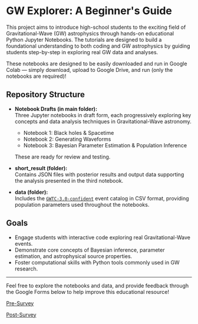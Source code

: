 # GW Explorer: A Beginner's Guide

This project aims to introduce high-school students to the exciting field of Gravitational-Wave (GW) astrophysics through hands-on educational Python Jupyter Notebooks. The tutorials are designed to build a foundational understanding to both coding and GW astrophysics by guiding students step-by-step in exploring real GW data and analyses.

These notebooks are designed to be easily downloaded and run in Google Colab — simply download, upload to Google Drive, and run (only the notebooks are required)!

## Repository Structure

- **Notebook Drafts (in main folder):**  
  Three Jupyter notebooks in draft form, each progressively exploring key concepts and data analysis techniques in Gravitational-Wave astronomy.
  - Notebook 1: Black holes & Spacetime
  - Notebook 2: Generating Waveforms
  - Notebook 3: Bayesian Parameter Estimation & Population Inference
 
  These are ready for review and testing.

- **short_result (folder):**  
  Contains JSON files with posterior results and output data supporting the analysis presented in the third notebook.

- **data (folder):**  
  Includes the [`GWTC-3.0-confident`](https://gwosc.org/eventapi/html/GWTC-3-confident/) event catalog in CSV format, providing population parameters used throughout the notebooks.

## Goals

- Engage students with interactive code exploring real Gravitational-Wave events.
- Demonstrate core concepts of Bayesian inference, parameter estimation, and astrophysical source properties.
- Foster computational skills with Python tools commonly used in GW research.

---

Feel free to explore the notebooks and data, and provide feedback through the Google Forms below to help improve this educational resource!

[Pre-Survey](https://docs.google.com/forms/d/e/1FAIpQLSdbTzn3XoIySoXvOa5ajYg2tJqrssi-N6nn5PaqCcN87beawQ/viewform?usp=sharing&ouid=112310447946088646823)

[Post-Survey](https://docs.google.com/forms/d/e/1FAIpQLScQPKPLOm3XSZ-SxSdLcqYnx-KSWXbtQ-0g_OgcVR5kqfzLEg/viewform?usp=sharing&ouid=112310447946088646823)
